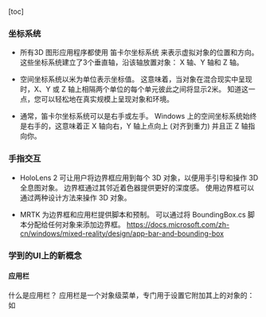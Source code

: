 [toc]

### 坐标系统

- 所有3D 图形应用程序都使用 笛卡尔坐标系统 来表示虚拟对象的位置和方向。 这些坐标系统建立了3个垂直轴，沿该轴放置对象： X 轴、Y 轴和 Z 轴。

- 空间坐标系统以米为单位表示坐标值。 这意味着，当对象在混合现实中呈现时，X、Y 或 Z 轴上相隔两个单位的每个单元彼此之间将显示2米。 知道这一点，您可以轻松地在真实规模上呈现对象和环境。

- 通常，笛卡尔坐标系统可以是右手或左手。 Windows 上的空间坐标系统始终是右手的，这意味着正 X 轴向右，Y 轴上点向上 (对齐到重力) 并且正 Z 轴指向你。


### 手指交互

- HoloLens 2 可让用户将边界框应用到每个 3D 对象，以便用手引导和操作 3D 全息图对象。 边界框通过其邻近着色器提供更好的深度感。 使用边界框可以通过两种设计方法来操作 3D 对象。

- MRTK 为边界框和应用栏提供脚本和预制。 可以通过将 BoundingBox.cs 脚本分配给任何对象来添加边界框。
https://docs.microsoft.com/zh-cn/windows/mixed-reality/design/app-bar-and-bounding-box

### 学到的UI上的新概念
#### 应用栏
什么是应用栏？
应用栏是一个对象级菜单，专门用于设置它附加其上的对象的：如![]()